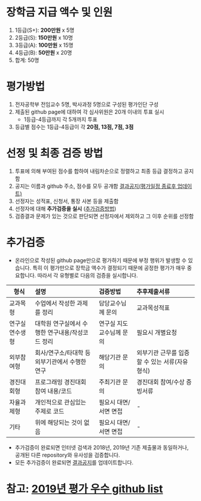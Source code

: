 # 장학금 지급 액수 및 인원
1. 1등급(S+): __200만원__ x 5명
1. 2등급(S): __150만원__ x 10명
1. 3등급(A): __100만원__ x 15명
1. 4등급(B): __50만원__ x 20명
1. 합계: 50명

# 평가방법
1. 전자공학부 전임교수 5명, 박사과정 5명으로 구성된 평가인단 구성
1. 제출된 github page에 대하여 각 심사위원은 20개 이내의 투표 실시
   * 1등급-4등급까지 각 5개까지 투표
1. 등급별 점수는 1등급-4등급이 각 __20점, 13점, 7점, 3점__
    
# 선정 및 최종 검증 방법
1. 투표에 의해 부여된 점수를 합하여 내림차순으로 정렬하고 최종 등급 결정하고 공지함
1. 공지는 이름과 github 주소, 점수를 모두 공개함 [결과공지(평가일정 종료후 업데이트)](results.md)
1. 선정자는 성적표, 신청서, 통장 사본 등을 제출함
1. 선정자에 대해 __추가검증을 실시__ ([추가검증방법](#추가검증))
1. 검증결과 문제가 있는 것으로 판단되면 선정자에서 제외하고 그 이후 순위를 선정함

# 추가검증
* 온라인으로 작성된 github page만으로 평가하기 때문에 부정 행위가 발생할 수 있습니다. 특히 이 평가만으로 장학금 액수가 결정되기 때문에 공정한 평가가 매우 중요합니다.
  따라서 각 유형별로 다음의 검증을 실시합니다.

| 형식 | 설명 | 검증방법 | 추후제출서류 |
|---|:---|:---|:---|
| 교과목형 | 수업에서 작성한 과제를 정리 | 담당교수님께 문의 | 교과목성적표 |
| 연구실연수생형 | 대학원 연구실에서 수행한 연구내용/작성코드 정리 | 연구실 지도교수님께 문의 | 필요시 개별요청 |
| 외부참여형 | 회사/연구소/타대학 등 외부기관에서 수행한 연구 | 해당기관 문의  | 외부기관 근무를 입증할 수 있는 서류(자유형식) |
| 경진대회형 | 프로그래밍 경진대회 참여 내용/코드 | 주최기관 문의  | 경진대회 참여/수상 증빙서류 |
| 자율과제형 | 개인적으로 관심있는 주제로 코드 | 필요시 대면/서면 면접 | - |
| 기타 | 위에 해당되는 것이 없음 | 필요시 대면/서면 면접 | - |

* 추가검증이 완료되면 인터넷 검색과 2018년, 2019년 기존 제출물과 동일하거나, 공개된 다른 repository와 유사성을 검증합니다.
* 모든 추가검증이 완료되면 [결과공지](results.md)를 업데이트합니다.


# 참고: [2019년 평가 우수 github list](example_submissions_2019.md)
